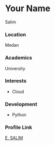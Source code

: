 # Your Name

Salim

### Location

Medan 

### Academics

University 

### Interests

- Cloud

### Development

- Python

### Profile Link

[E. SALIM](https://github.com/Salimaja)
